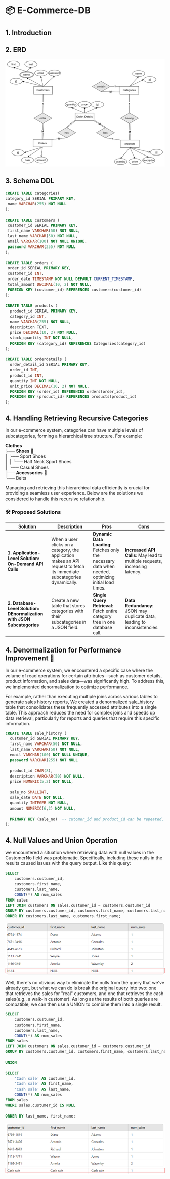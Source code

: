 # 📦 E-Commerce-DB
## 1. Introduction
## 2. ERD
![ERD](DOCs/ERD.png)

## 3. Schema DDL
```sql
CREATE TABLE categories(
category_id SERIAL PRIMARY KEY,
 name VARCHAR(255) NOT NULL
);

CREATE TABLE customers (
 customer_id SERIAL PRIMARY KEY,
 first_name VARCHAR(50) NOT NULL,
 last_name VARCHAR(50) NOT NULL,
 email VARCHAR(100) NOT NULL UNIQUE,
 password VARCHAR(255) NOT NULL
);

CREATE TABLE orders (
 order_id SERIAL PRIMARY KEY,
 customer_id INT,
 order_date TIMESTAMP NOT NULL DEFAULT CURRENT_TIMESTAMP,
 total_amount DECIMAL(10, 2) NOT NULL,
 FOREIGN KEY (customer_id) REFERENCES customers(customer_id)
);

CREATE TABLE products (
  product_id SERIAL PRIMARY KEY,
  category_id INT,
  name VARCHAR(255) NOT NULL,
  description TEXT,
  price DECIMAL(10, 2) NOT NULL,
  stock_quantity INT NOT NULL,
  FOREIGN KEY (category_id) REFERENCES Categories(category_id)
);

CREATE TABLE orderdetails (
  order_detail_id SERIAL PRIMARY KEY,
  order_id INT,
  product_id INT,
  quantity INT NOT NULL,
  unit_price DECIMAL(10, 2) NOT NULL,
  FOREIGN KEY (order_id) REFERENCES orders(order_id),
  FOREIGN KEY (product_id) REFERENCES products(product_id)
);
```
## 4. Handling Retrieving Recursive Categories 
In our e-commerce system, categories can have multiple levels of subcategories, forming a hierarchical tree structure. For example:  
  
**Clothes**    
├── **Shoes** 👟    
│   ├── Sport Shoes  
│   │   └── Half Neck Sport Shoes  
│   └── Casual Shoes  
├── **Accessories** 🎒    
    └── Belts  
      
Managing and retrieving this hierarchical data efficiently is crucial for providing a seamless user experience. Below are the solutions we considered to handle this recursive relationship.
### 🛠️ Proposed Solutions

| Solution                                          | Description                                                                                         | Pros                                                       | Cons                                                          |
|---------------------------------------------------|-----------------------------------------------------------------------------------------------------|------------------------------------------------------------|---------------------------------------------------------------|
| **1. Application-Level Solution: On-Demand API Calls** | When a user clicks on a category, the application makes an API request to fetch its immediate subcategories dynamically. | **Dynamic Data Loading**: Fetches only the necessary data when needed, optimizing initial load times. | **Increased API Calls**: May lead to multiple requests, increasing latency. |
| **2. Database-Level Solution: DEnormalization with JSON Subcategories** | Create a new table that stores categories with their subcategories in a JSON field. | **Single Query Retrieval**: Fetch entire category tree in one database call. | **Data Redundancy**: JSON may duplicate data, leading to inconsistencies. |


## 4. Denormalization for Performance Improvement  🚀
In our e-commerce system, we encountered a specific case where the volume of read operations for certain attributes—such as customer details, product information, and sales data—was significantly high. To address this, we implemented denormalization to optimize performance.

For example, rather than executing multiple joins across various tables to generate sales history reports, We created a denormalized sale_history table that consolidates these frequently accessed attributes into a single table. This approach reduces the need for complex joins and speeds up data retrieval, particularly for reports and queries that require this specific information.
```sql
CREATE TABLE sale_history (
  customer_id SERIAL PRIMARY KEY,
  first_name VARCHAR(50) NOT NULL,
  last_name VARCHAR(50) NOT NULL,
  email VARCHAR(100) NOT NULL UNIQUE,
  password VARCHAR(255) NOT NULL

  product_id CHAR(8),
  description VARCHAR(50) NOT NULL,
  price NUMERIC(5,2) NOT NULL,
  
  sale_no SMALLINT,
  sale_date DATE NOT NULL,
  quantity INTEGER NOT NULL,
  amount NUMERIC(6,2) NOT NULL,
  
  PRIMARY KEY (sale_no)  -- cutomer_id and product_id can be repeated, but sale_no cannot
);
```

## 4. Null Values and Union Operation
we encountered a situation where retrieving data with null values in the CustomerNo field was problematic. Specifically, including these nulls in the results caused issues with the query output.
Like this query:
```sql
SELECT 
    customers.custumer_id, 
    customers.first_name, 
    customers.last_name, 
    COUNT(*) AS num_sales
FROM sales
LEFT JOIN customers ON sales.custumer_id = customers.custumer_id
GROUP BY customers.custumer_id, customers.first_name, customers.last_name
ORDER BY customers.last_name, customers.first_name;
```
![Query Result](DOCs/Unoin_Nulls.png)

Well, there's no obvious way to eliminate the nulls from the query that we've already got, but what we can do is break the original query into two: 
one that retrieves the sales for "real" customers, and one that retrieves the cash sales(e.g., a walk-in customer). As long as the results of both queries are compatible, we can then use a UNION to combine them into a single result.
```sql
SELECT 
    customers.custumer_id, 
    customers.first_name, 
    customers.last_name, 
    COUNT(*) AS num_sales
FROM sales
LEFT JOIN customers ON sales.custumer_id = customers.custumer_id
GROUP BY customers.custumer_id, customers.first_name, customers.last_name

UNION

SELECT 
    'Cash sale' AS custumer_id,
    'Cash sale' AS first_name,
    'Cash sale' AS last_name,
    COUNT(*) AS num_sales
FROM sales
WHERE sales.custumer_id IS NULL

ORDER BY last_name, first_name;

```
![Query Result](DOCs/Unoin_Cash_Sale.png)

